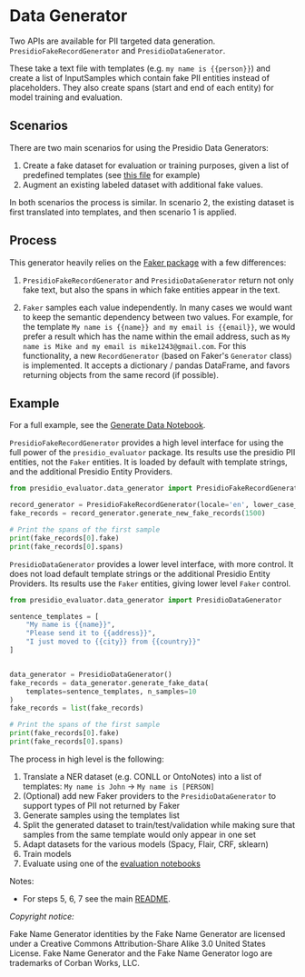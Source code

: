 # Data Generator

Two APIs are available for PII targeted data generation.
`PresidioFakeRecordGenerator` and `PresidioDataGenerator`.

These take a text file with templates (e.g. `my name is {{person}}`)
and create a list of InputSamples which contain fake PII entities
instead of placeholders. They also create spans (start and end of each entity)
for model training and evaluation.

## Scenarios

There are two main scenarios for using the Presidio Data Generators:

1. Create a fake dataset for evaluation or training purposes, given a list of predefined templates 
(see [this file](raw_data/templates.txt) for example)
2. Augment an existing labeled dataset with additional fake values.

In both scenarios the process is similar. In scenario 2, the existing dataset is first translated into templates, 
and then scenario 1 is applied.

## Process

This generator heavily relies on the [Faker package](https://www.github.com/joke2k/faker) with a few differences:

1. `PresidioFakeRecordGenerator` and `PresidioDataGenerator` return not only fake text, but also the spans in which fake entities appear in the text.

2. `Faker` samples each value independently. 
In many cases we would want to keep the semantic dependency between two values. 
For example, for the template `My name is {{name}} and my email is {{email}}`, 
we would prefer a result which has the name within the email address, 
such as `My name is Mike and my email is mike1243@gmail.com`. 
For this functionality, a new `RecordGenerator` (based on Faker's `Generator` class) is implemented. 
It accepts a dictionary / pandas DataFrame, and favors returning objects from the same record (if possible).

## Example

For a full example, see the [Generate Data Notebook](../../notebooks/1_Generate_data.ipynb).

`PresidioFakeRecordGenerator` provides a high level interface for using the full power of the `presidio_evaluator`
package. Its results use the presidio PII entities, not the `Faker` entities.
It is loaded by default with template strings, and the additional Presidio Entity Providers.

```python
from presidio_evaluator.data_generator import PresidioFakeRecordGenerator

record_generator = PresidioFakeRecordGenerator(locale='en', lower_case_ratio=0.05)
fake_records = record_generator.generate_new_fake_records(1500)

# Print the spans of the first sample
print(fake_records[0].fake)
print(fake_records[0].spans)
```

`PresidioDataGenerator` provides a lower level interface, with more control. It does not load default template strings
or the additional Presidio Entity Providers. Its results use the `Faker` entities, giving lower level `Faker` control.

```python
from presidio_evaluator.data_generator import PresidioDataGenerator

sentence_templates = [
    "My name is {{name}}",
    "Please send it to {{address}}",
    "I just moved to {{city}} from {{country}}"
]


data_generator = PresidioDataGenerator()
fake_records = data_generator.generate_fake_data(
    templates=sentence_templates, n_samples=10
)
fake_records = list(fake_records)

# Print the spans of the first sample
print(fake_records[0].fake)
print(fake_records[0].spans)
```

The process in high level is the following:

1. Translate a NER dataset (e.g. CONLL or OntoNotes) into a list of
templates: `My name is John` -> `My name is [PERSON]`
2. (Optional) add new Faker providers to the `PresidioDataGenerator` to support types of PII not returned by Faker
3. Generate samples using the templates list
4. Split the generated dataset to train/test/validation while making sure
that samples from the same template would only appear in one set
5. Adapt datasets for the various models (Spacy, Flair, CRF, sklearn)
6. Train models
7. Evaluate using one of the [evaluation notebooks](../../notebooks/models)

Notes:

- For steps 5, 6, 7 see the main [README](../../README.md).


*Copyright notice:*

Fake Name Generator identities by the Fake Name Generator are licensed under a
Creative Commons Attribution-Share Alike 3.0 United States License.
Fake Name Generator and the Fake Name Generator logo
are trademarks of Corban Works, LLC.
